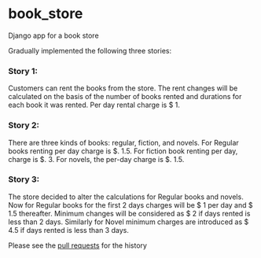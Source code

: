 # book_store
Django app for a book store

Gradually implemented the following three stories:

### Story 1:
Customers can rent the books from the store. The rent changes will be calculated on the basis
of the number of books rented and durations for each book it was rented. Per day rental charge
is $ 1.

### Story 2:
There are three kinds of books: regular, fiction, and novels. For Regular books renting per day
charge is $. 1.5. For fiction book renting per day, charge is $. 3. For novels, the per-day charge
is $. 1.5.

### Story 3:
The store decided to alter the calculations for Regular books and novels. Now for Regular books
for the first 2 days charges will be $ 1 per day and $ 1.5 thereafter. Minimum changes will be
considered as $ 2 if days rented is less than 2 days. Similarly for Novel minimum charges are
introduced as $ 4.5 if days rented is less than 3 days.

Please see the [pull requests](https://github.com/DariaKnyazeva/book_store/pulls) for the history
